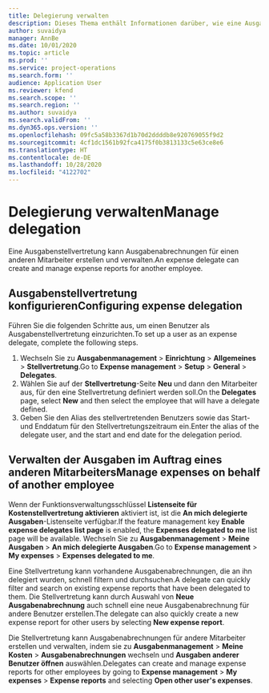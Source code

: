 ```yaml
---
title: Delegierung verwalten
description: Dieses Thema enthält Informationen darüber, wie eine Ausgabenstellvertretung Ausgabenabrechnungen für einen anderen Mitarbeiter erstellen und verwalten kann.
author: suvaidya
manager: AnnBe
ms.date: 10/01/2020
ms.topic: article
ms.prod: ''
ms.service: project-operations
ms.search.form: ''
audience: Application User
ms.reviewer: kfend
ms.search.scope: ''
ms.search.region: ''
ms.author: suvaidya
ms.search.validFrom: ''
ms.dyn365.ops.version: ''
ms.openlocfilehash: 09fc5a58b3367d1b70d2ddddb8e920769055f9d2
ms.sourcegitcommit: 4cf1dc1561b92fca4175f0b3813133c5e63ce8e6
ms.translationtype: HT
ms.contentlocale: de-DE
ms.lasthandoff: 10/28/2020
ms.locfileid: "4122702"
---
```

# <a name="manage-delegation"></a><span data-ttu-id="2cda7-103">Delegierung verwalten</span><span class="sxs-lookup"><span data-stu-id="2cda7-103">Manage delegation</span></span>
<span data-ttu-id="2cda7-104">Eine Ausgabenstellvertretung kann Ausgabenabrechnungen für einen anderen Mitarbeiter erstellen und verwalten.</span><span class="sxs-lookup"><span data-stu-id="2cda7-104">An expense delegate can create and manage expense reports for another employee.</span></span>

## <a name="configuring-expense-delegation"></a><span data-ttu-id="2cda7-105">Ausgabenstellvertretung konfigurieren</span><span class="sxs-lookup"><span data-stu-id="2cda7-105">Configuring expense delegation</span></span>

<span data-ttu-id="2cda7-106">Führen Sie die folgenden Schritte aus, um einen Benutzer als Ausgabenstellvertretung einzurichten.</span><span class="sxs-lookup"><span data-stu-id="2cda7-106">To set up a user as an expense delegate, complete the following steps.</span></span> 
1. <span data-ttu-id="2cda7-107">Wechseln Sie zu **Ausgabenmanagement** > **Einrichtung** > **Allgemeines** > **Stellvertretung**.</span><span class="sxs-lookup"><span data-stu-id="2cda7-107">Go to **Expense management** > **Setup** > **General** > **Delegates**.</span></span> 
2. <span data-ttu-id="2cda7-108">Wählen Sie auf der **Stellvertretung**-Seite **Neu** und dann den Mitarbeiter aus, für den eine Stellvertretung definiert werden soll.</span><span class="sxs-lookup"><span data-stu-id="2cda7-108">On the **Delegates** page, select **New** and then select the employee that will have a delegate defined.</span></span> 
3. <span data-ttu-id="2cda7-109">Geben Sie den Alias des stellvertretenden Benutzers sowie das Start- und Enddatum für den Stellvertretungszeitraum ein.</span><span class="sxs-lookup"><span data-stu-id="2cda7-109">Enter the alias of the delegate user, and the start and end date for the delegation period.</span></span>

## <a name="manage-expenses-on-behalf-of-another-employee"></a><span data-ttu-id="2cda7-110">Verwalten der Ausgaben im Auftrag eines anderen Mitarbeiters</span><span class="sxs-lookup"><span data-stu-id="2cda7-110">Manage expenses on behalf of another employee</span></span>

<span data-ttu-id="2cda7-111">Wenn der Funktionsverwaltungsschlüssel **Listenseite für Kostenstellvertretung aktivieren** aktiviert ist, ist die **An mich delegierte Ausgaben**-Listenseite verfügbar.</span><span class="sxs-lookup"><span data-stu-id="2cda7-111">If the feature management key **Enable expense delegates list page** is enabled, the **Expenses delegated to me** list page will be available.</span></span> <span data-ttu-id="2cda7-112">Wechseln Sie zu **Ausgabenmanagement** > **Meine Ausgaben** > **An mich delegierte Ausgaben**.</span><span class="sxs-lookup"><span data-stu-id="2cda7-112">Go to **Expense management** > **My expenses** > **Expenses delegated to me**.</span></span>

<span data-ttu-id="2cda7-113">Eine Stellvertretung kann vorhandene Ausgabenabrechnungen, die an ihn delegiert wurden, schnell filtern und durchsuchen.</span><span class="sxs-lookup"><span data-stu-id="2cda7-113">A delegate can quickly filter and search on existing expense reports that have been delegated to them.</span></span> <span data-ttu-id="2cda7-114">Die Stellvertretung kann durch Auswahl von **Neue Ausgabenabrechnung** auch schnell eine neue Ausgabenabrechnung für andere Benutzer erstellen.</span><span class="sxs-lookup"><span data-stu-id="2cda7-114">The delegate can also quickly create a new expense report for other users by selecting **New expense report**.</span></span>

<span data-ttu-id="2cda7-115">Die Stellvertretung kann Ausgabenabrechnungen für andere Mitarbeiter erstellen und verwalten, indem sie zu **Ausgabenmanagement** > **Meine Kosten** > **Ausgabenabrechnungen** wechseln und **Ausgaben anderer Benutzer öffnen** auswählen.</span><span class="sxs-lookup"><span data-stu-id="2cda7-115">Delegates can create and manage expense reports for other employees by going to **Expense management** > **My expenses** > **Expense reports** and selecting **Open other user's expenses**.</span></span>
